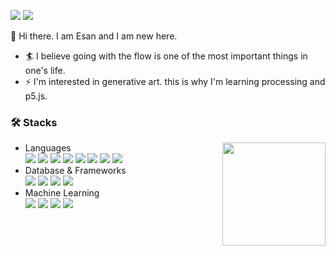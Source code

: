 <img src="https://img.shields.io/badge/Blog-181717?style=flat-square&logo=GitHub&logoColor=white"/> <img src="https://img.shields.io/badge/deomi@knou.ac.kr-ㅇ14836?style=flat-square&logo=Gmail&logoColor=white&link=mailto:deomi@knou.ac.kr"/>

👋 Hi there. I am Esan and I am new here. 
- 🏄 I believe going with the flow is one of the most important things in one's life.
- ⚡ I'm interested in generative art. this is why I'm learning processing and p5.js. 


### 🛠 Stacks

<img align='right' src="https://github-readme-stats.vercel.app/api?username=Esantomi&&show_icons=true" height="165">

<!-- https://simpleicons.org/ -->
- Languages  
<img src="https://img.shields.io/badge/Python-3766AB?style=flat-square&logo=Python&logoColor=white"/></a>
<img src="https://img.shields.io/badge/R-276DC3?style=flat-square&logo=R&logoColor=white"/></a>
<img src="https://img.shields.io/badge/Go-00ADD8?style=flat-square&logo=Go&logoColor=white"/></a>
<img src="https://img.shields.io/badge/HTML5-E34F26?style=flat-square&logo=HTML5&logoColor=white"/></a>
<img src="https://img.shields.io/badge/CSS3-1572B6?style=flat-square&logo=CSS3&logoColor=white"/></a>
<img src="https://img.shields.io/badge/JavaScript-F7DF1E?style=flat-square&logo=JavaScript&logoColor=white"/></a>
<img src="https://img.shields.io/badge/Node.js-339933?style=flat-square&logo=Node.js&logoColor=white"/></a>
<img src="https://img.shields.io/badge/Processing-006699?style=flat-square&logo=Processing Foundation&logoColor=white"/></a>
- Database & Frameworks  
<img src="https://img.shields.io/badge/Flutter-02569B?style=flat-square&logo=Flutter&logoColor=white"/></a>
<img src="https://img.shields.io/badge/MySQL-4479A1?style=flat-square&logo=MySQL&logoColor=white"/></a>
<img src="https://img.shields.io/badge/SQLite-003B57?style=flat-square&logo=SQLite&logoColor=white"/></a>
<img src="https://img.shields.io/badge/Elasticsearch-005571?style=flat-square&logo=Elasticsearch&logoColor=white"/></a>
- Machine Learning  
<img src="https://img.shields.io/badge/Scikitlearn-F7931E?style=flat-square&logo=Scikitlearn&logoColor=white"/></a>
<img src="https://img.shields.io/badge/TensorFlow-FF6F00?style=flat-square&logo=TensorFlow&logoColor=white"/></a>
<img src="https://img.shields.io/badge/Keras-D00000?style=flat-square&logo=Keras&logoColor=white"/></a>
<img src="https://img.shields.io/badge/OpenCV-5C3EE8?style=flat-square&logo=OpenCV&logoColor=white"/></a>



<!--
**Esantomi/Esantomi** is a ✨ _special_ ✨ repository because its `README.md` (this file) appears on your GitHub profile.

Here are some ideas to get you started:

- 🔭 I’m currently working on ...
- 🌱 I’m currently learning ...
- 👯 I’m looking to collaborate on ...
- 🤔 I’m looking for help with ...
- 💬 Ask me about ...
- 📫 How to reach me: ...
- 😄 Pronouns: ...
- ⚡ Fun fact: ...

-->
